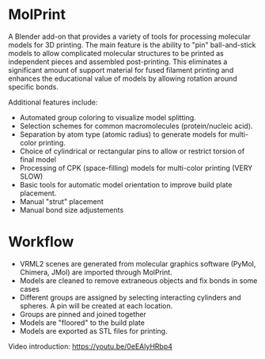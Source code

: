# MolPrint

A Blender add-on that provides a variety of tools for processing molecular models for 3D printing.
The main feature is the ability to "pin" ball-and-stick models to allow complicated molecular structures
to be printed as independent pieces and assembled post-printing. This eliminates a significant amount of support material for 
fused filament printing and enhances the educational value of models by allowing rotation around specific bonds.

Additional features include:
- Automated group coloring to visualize model splitting.
- Selection schemes for common macromolecules (protein/nucleic acid).
- Separation by atom type (atomic radius) to generate models for multi-color printing.
- Choice of cylindrical or rectangular pins to allow or restrict torsion of final model
- Processing of CPK (space-filling) models for multi-color printing (VERY SLOW)
- Basic tools for automatic model orientation to improve build plate placement.
- Manual "strut" placement
- Manual bond size adjustements

# Workflow
- VRML2 scenes are generated from molecular graphics software (PyMol, Chimera, JMol) are imported through MolPrint.
- Models are cleaned to remove extraneous objects and fix bonds in some cases
- Different groups are assigned by selecting interacting cylinders and spheres. A pin will be created at each location.
- Groups are pinned and joined together
- Models are "floored" to the build plate
- Models are exported as STL files for printing.

Video introduction:
https://youtu.be/0eEAlyHRbp4
